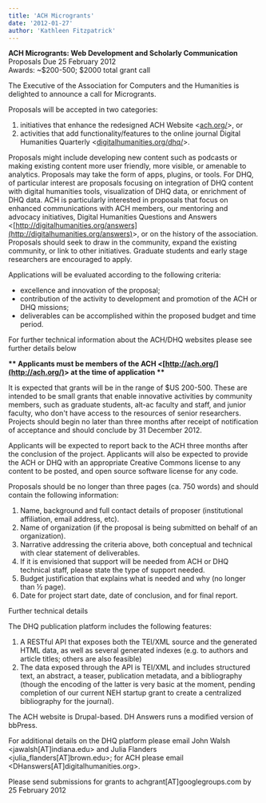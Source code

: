 ```yaml
---
title: 'ACH Microgrants'
date: '2012-01-27'
author: 'Kathleen Fitzpatrick'
---
```

**ACH Microgrants: Web Development and Scholarly Communication**  
Proposals Due 25 February 2012  
Awards: ~$200-500; $2000 total grant call

The Executive of the Association for Computers and the Humanities is delighted to announce a call for Microgrants.

Proposals will be accepted in two categories:

1. initiatives that enhance the redesigned ACH Website &lt;[ach.org/](http://ach.org/)&gt;, or
2. activities that add functionality/features to the online journal Digital Humanities Quarterly &lt;[digitalhumanities.org/dhq/](http://digitalhumanities.org/dhq/)&gt;.

Proposals might include developing new content such as podcasts or making existing content more user friendly, more visible, or amenable to analytics. Proposals may take the form of apps, plugins, or tools. For DHQ, of particular interest are proposals focusing on integration of DHQ content with digital humanities tools, visualization of DHQ data, or enrichment of DHQ data. ACH is particularly interested in proposals that focus on enhanced communications with ACH members, our mentoring and advocacy initiatives, Digital Humanities Questions and Answers &lt;[http://digitalhumanities.org/answers](http://digitalhumanities.org/answers)&gt;, or on the history of the association. Proposals should seek to draw in the community, expand the existing community, or link to other initiatives. Graduate students and early stage researchers are encouraged to apply.

Applications will be evaluated according to the following criteria:

- excellence and innovation of the proposal;
- contribution of the activity to development and promotion of the ACH or DHQ missions;
- deliverables can be accomplished within the proposed budget and time period.

For further technical information about the ACH/DHQ websites please see further details below

**\*\* Applicants must be members of the ACH &lt;[http://ach.org/](http://ach.org/)&gt; at the time of application \*\***

It is expected that grants will be in the range of $US 200-500. These are intended to be small grants that enable innovative activities by community members, such as graduate students, alt-ac faculty and staff, and junior faculty, who don't have access to the resources of senior researchers. Projects should begin no later than three months after receipt of notification of acceptance and should conclude by 31 December 2012.

Applicants will be expected to report back to the ACH three months after the conclusion of the project. Applicants will also be expected to provide the ACH or DHQ with an appropriate Creative Commons license to any content to be posted, and open source software license for any code.

Proposals should be no longer than three pages (ca. 750 words) and should contain the following information:

1. Name, background and full contact details of proposer (institutional affiliation, email address, etc).
2. Name of organization (if the proposal is being submitted on behalf of an organization).
3. Narrative addressing the criteria above, both conceptual and technical with clear statement of deliverables.
4. If it is envisioned that support will be needed from ACH or DHQ technical staff, please state the type of support needed.
5. Budget justification that explains what is needed and why (no longer than ½ page).
6. Date for project start date, date of conclusion, and for final report.

Further technical details

The DHQ publication platform includes the following features:

1. A RESTful API that exposes both the TEI/XML source and the generated HTML data, as well as several generated indexes (e.g. to authors and article titles; others are also feasible)
2. The data exposed through the API is TEI/XML and includes structured text, an abstract, a teaser, publication metadata, and a bibliography (though the encoding of the latter is very basic at the moment, pending completion of our current NEH startup grant to create a centralized bibliography for the journal).

The ACH website is Drupal-based. DH Answers runs a modified version of bbPress.

For additional details on the DHQ platform please email John Walsh &lt;jawalsh\[AT\]indiana.edu&gt; and Julia Flanders &lt;julia\_flanders\[AT\]brown.edu&gt;; for ACH please email &lt;DHanswers\[AT\]digitalhumanities.org&gt;.

Please send submissions for grants to achgrant\[AT\]googlegroups.com by 25 February 2012